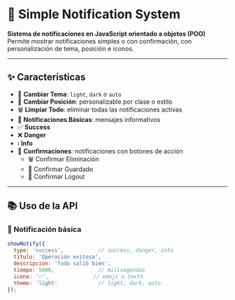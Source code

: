 # 🔔 Simple Notification System

**Sistema de notificaciones en JavaScript orientado a objetos (POO)**  
Permite mostrar notificaciones simples o con confirmación, con personalización de tema, posición e iconos.

---

## ✨ Características

- 🌙 **Cambiar Tema**: `light`, `dark` o `auto`
- 📍 **Cambiar Posición**: personalizable por clase o estilo
- 🗑️ **Limpiar Todo**: eliminar todas las notificaciones activas
- 🎯 **Notificaciones Básicas**: mensajes informativos
- ✅ **Success**
- ❌ **Danger**
- ℹ️ **Info**
- 📝 **Confirmaciones**: notificaciones con botones de acción
  - 🗑️ Confirmar Eliminación
  - 💾 Confirmar Guardado
  - 🚪 Confirmar Logout

---

## 📚 Uso de la API

### 🔹 Notificación básica

```js
showNotify({
  type: 'success',           // success, danger, info
  titulo: 'Operación exitosa',
  descripcion: 'Todo salió bien',
  tiempo: 5000,              // milisegundos
  icono: '✅',              // emoji o texto
  theme: 'light'             // light, dark, auto
});
